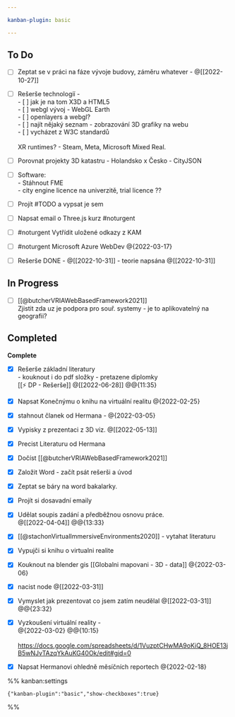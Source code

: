 ```yaml
---

kanban-plugin: basic

---
```


## To Do

- [ ] Zeptat se v práci na fáze vývoje budovy, záměru whatever - @[[2022-10-27]]
- [ ] Rešerše technologíí - <br>- [ ] jak je na tom X3D a HTML5<br>- [ ] webgl vývoj - WebGL Earth<br>- [ ] openlayers a webgl?<br>- [ ] najít nějaký seznam - zobrazování 3D grafiky na webu<br>- [ ] vycházet z W3C standardů<br><br>XR runtimes? - Steam, Meta, Microsoft Mixed Real.
- [ ] Porovnat projekty 3D katastru - Holandsko x Česko - CityJSON
- [ ] Software:<br>- Stáhnout FME<br>- city engine licence na univerzitě, trial licence ??
- [ ] Projít #TODO a vypsat je sem
- [ ] Napsat email o Three.js kurz #noturgent
- [ ] #noturgent Vytřídit uložené odkazy z KAM
- [ ] #noturgent Microsoft Azure WebDev @{2022-03-17}
- [ ] Rešerše DONE - @[[2022-10-31]] - teorie napsána @[[2022-10-31]]


## In Progress

- [ ] [[@butcherVRIAWebBasedFramework2021]] <br>Zjistit zda uz je podpora pro souř. systemy - je to aplikovatelný na geografii?


## Completed

**Complete**
- [x] Rešerše základní literatury <br>- kouknout i do pdf složky - pretazene diplomky<br>[[⚡ DP - Rešerše]] @[[2022-06-28]] @@{11:35}
- [x] Napsat Konečnýmu o knihu na virtuální realitu @{2022-02-25}
- [x] stahnout članek od Hermana - @{2022-03-05}
- [x] Vypisky z prezentaci z 3D viz. @[[2022-05-13]]
- [x] Precist Literaturu od Hermana
- [x] Dočíst [[@butcherVRIAWebBasedFramework2021]]
- [x] Založit Word - začít psát rešerši a úvod
- [x] Zeptat se báry na word bakalarky.
- [x] Projít si dosavadní emaily
- [x] Udělat soupis zadání a předběžnou osnovu práce.<br> @[[2022-04-04]] @@{13:33}
- [x] [[@stachonVirtualImmersiveEnvironments2020]] - vytahat literaturu
- [x] Vypujči si knihu o virtualni realite
- [x] Kouknout na blender gis [[Globalni mapovani - 3D - data]] @{2022-03-06}
- [x] nacist node @[[2022-03-31]]
- [x] Vymyslet jak prezentovat co jsem zatím neudělal @[[2022-03-31]] @@{23:32}
- [x] Vyzkoušení virtuální reality -<br>@{2022-03-02} @@{10:15} <br><br>https://docs.google.com/spreadsheets/d/1VuzptCHwMA9oKiQ_8HOE13jB5wNJvTAzqYkAuKG40Ok/edit#gid=0
- [x] Napsat Hermanovi ohledně měsíčních reportech @{2022-02-18}




%% kanban:settings
```
{"kanban-plugin":"basic","show-checkboxes":true}
```
%%
